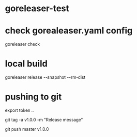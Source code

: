 # goreleaser-test

# check gorealeaser.yaml config
goreleaser check

# local build
goreleaser release --snapshot --rm-dist

# pushing to git
export token ..

git tag -a v1.0.0 -m "Release message"

git push master v1.0.0


